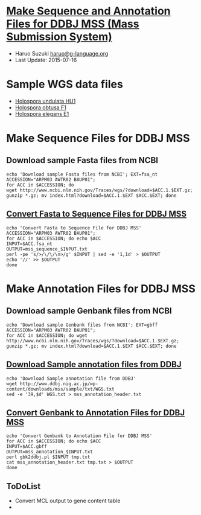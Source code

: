 # [Make Sequence and Annotation Files for DDBJ MSS (Mass Submission System)](http://www.ddbj.nig.ac.jp/sub/mss_flow-e.html)
* Haruo Suzuki <haruo@g-language.org>
* Last Update: 2015-07-16

# Sample WGS data files
* [Holospora undulata HU1](http://www.ncbi.nlm.nih.gov/Traces/wgs/?val=ARPM03)
* [Holospora obtusa F1](http://www.ncbi.nlm.nih.gov/Traces/wgs/?val=AWTR02)
* [Holospora elegans E1](http://www.ncbi.nlm.nih.gov/Traces/wgs/?val=BAUP01)

# Make Sequence Files for DDBJ MSS
## Download sample Fasta files from NCBI
    echo 'Download sample Fasta files from NCBI'; EXT=fsa_nt
    ACCESSION="ARPM03 AWTR02 BAUP01";
    for ACC in $ACCESSION; do 
    wget http://www.ncbi.nlm.nih.gov/Traces/wgs/?download=$ACC.1.$EXT.gz;
    gunzip *.gz; mv index.html?download=$ACC.1.$EXT $ACC.$EXT; done

## [Convert Fasta to Sequence Files for DDBJ MSS](http://www.ddbj.nig.ac.jp/sub/mss/sequence_file-e.html)
    echo 'Convert Fasta to Sequence File for DDBJ MSS'
    ACCESSION="ARPM03 AWTR02 BAUP01";
    for ACC in $ACCESSION; do echo $ACC
    INPUT=$ACC.fsa_nt
    OUTPUT=mss_sequence_$INPUT.txt
    perl -pe 's/>/\/\/\n>/g' $INPUT | sed -e '1,1d' > $OUTPUT
    echo '//' >> $OUTPUT
    done

# Make Annotation Files for DDBJ MSS
## Download sample Genbank files from NCBI
    echo 'Download sample Genbank files from NCBI'; EXT=gbff
    ACCESSION="ARPM03 AWTR02 BAUP01";
    for ACC in $ACCESSION; do wget http://www.ncbi.nlm.nih.gov/Traces/wgs/?download=$ACC.1.$EXT.gz; 
    gunzip *.gz; mv index.html?download=$ACC.1.$EXT $ACC.$EXT; done

## [Download Sample annotation files from DDBJ](http://www.ddbj.nig.ac.jp/sub/mss/sample-e.html)
    echo 'Download Sample annotation file from DDBJ'
    wget http://www.ddbj.nig.ac.jp/wp-content/downloads/mss/sample/txt/WGS.txt
    sed -e '39,$d' WGS.txt > mss_annotation_header.txt

## [Convert Genbank to Annotation Files for DDBJ MSS](http://www.ddbj.nig.ac.jp/sub/mss/annotation_file-e.html)
    echo 'Convert Genbank to Annotation File for DDBJ MSS'
    for ACC in $ACCESSION; do echo $ACC
    INPUT=$ACC.gbff
    OUTPUT=mss_annotation_$INPUT.txt
    perl gbk2ddbj.pl $INPUT tmp.txt
    cat mss_annotation_header.txt tmp.txt > $OUTPUT
    done

## ToDoList
* Convert MCL output to gene content table
* 

